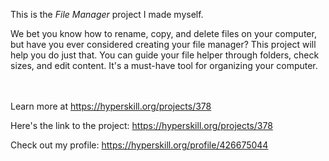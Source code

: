 This is the *File Manager* project I made myself.


<p>We bet you know how to rename, copy, and delete files on your computer, but have you ever considered creating your file manager? This project will help you do just that. You can guide your file helper through folders, check sizes, and edit content. It's a must-have tool for organizing your computer.</p><br/><br/>Learn more at <a href="https://hyperskill.org/projects/378?utm_source=ide&utm_medium=ide&utm_campaign=ide&utm_content=project-card">https://hyperskill.org/projects/378</a>

Here's the link to the project: https://hyperskill.org/projects/378

Check out my profile: https://hyperskill.org/profile/426675044